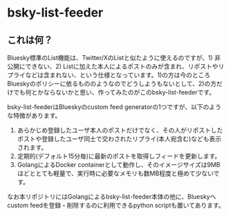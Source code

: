 # bsky-list-feeder

## これは何？

Bluesky標準のList機能は、Twitter/XのListと似たように使えるのですが、1) 非公開にできない、2) Listに加えた本人によるポストのみが含まれ、リポストやリプライなどは含まれない、という仕様となっています。1)の方は今のところBlueskyのポリシーに依るもののようなのでどうしようもないとして、2)の方だけでも何とかならないかと思い、作ってみたのがこのbsky-list-feederです。

bsky-list-feederはBlueskyのcustom feed generatorの1つですが、以下のような特徴があります。

1. あらかじめ登録したユーザ本人のポストだけでなく、その人がリポストしたポストや登録したユーザ同士で交わされたリプライ(本人宛含む)なども表示されます。
2. 定期的(デフォルト15分毎)に最新のポストを取得しフィードを更新します。
3. GolangによるDocker containerとして動作し、そのイメージサイズは9MBほどととても軽量で、実行時に必要なメモリも数MB程度と極めて少ないです。

なお本リポジトリにはGolangによるbsky-list-feeder本体の他に、Blueskyへcustom feedを登録・削除するのに利用できるpython scriptも置いてあります。
